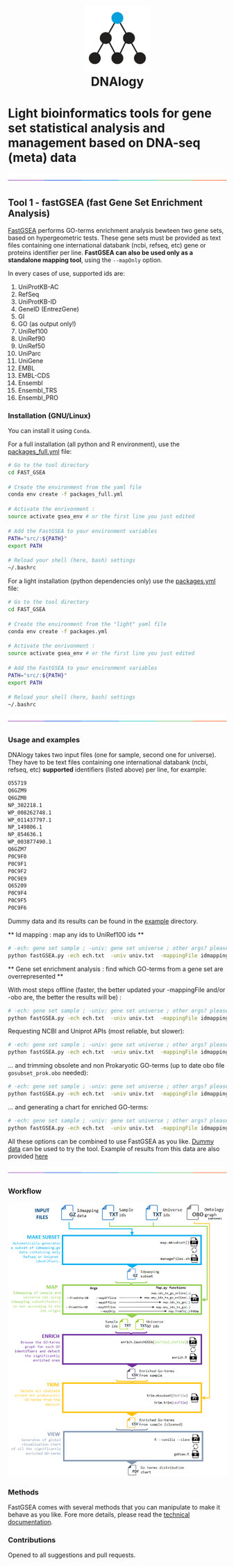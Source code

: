 <h1 align="center">
  <img height="150" src="https://github.com/KDurimel/GSEAtools/blob/master/logo.png" alt="DNAlogy logo"/>
  <br/> 
  DNAlogy
</h1>

# Light bioinformatics tools for gene set statistical analysis and management based on DNA-seq (meta) data

<img src="https://github.com/KDurimel/DNAlogy/blob/master/sep.png" alt="sep"/>

## Tool 1 - fastGSEA (fast Gene Set Enrichment Analysis) 


[FastGSEA](https://github.com/KDurimel/DNAlogy/tree/master/FAST_GSEA) performs GO-terms enrichment analysis bewteen two gene sets, based on hypergeometric tests. These gene sets must be provided as text files containing one international databank (ncbi, refseq, etc) gene or proteins identifier per line. **FastGSEA can also be used only as a standalone mapping tool**, using the `--mapOnly` option.

In every cases of use, supported ids are:

1. UniProtKB-AC 
2. RefSeq 
3. UniProtKB-ID 
4. GeneID (EntrezGene) 
5. GI 
6. GO (as output only!) 
7. UniRef100 
8. UniRef90 
9. UniRef50 
10. UniParc 
11. UniGene 
12. EMBL 
13. EMBL-CDS 
14. Ensembl 
15. Ensembl_TRS 
16. Ensembl_PRO

### Installation (GNU/Linux)

You can install it using `Conda`.

For a full installation (all python and R environment), use the [packages_full.yml](https://github.com/KDurimel/DNAlogy/tree/master/FAST_GSEA/packages_full.yml) file:

```bash
# Go to the tool directory
cd FAST_GSEA

# Create the environment from the yaml file
conda env create -f packages_full.yml 

# Activate the enrivonment :
source activate gsea_env # or the first line you just edited

# Add the FastGSEA to your environment variables
PATH="src/:${PATH}"
export PATH

# Reload your shell (here, bash) settings 
~/.bashrc
```


For a light installation (python dependencies only) use the [packages.yml](https://github.com/KDurimel/DNAlogy/tree/master/FAST_GSEA/packages.yml) file:

```bash
# Go to the tool directory
cd FAST_GSEA

# Create the environment from the "light" yaml file
conda env create -f packages.yml 

# Activate the enrivonment :
source activate gsea_env # or the first line you just edited

# Add the FastGSEA to your environment variables
PATH="src/:${PATH}"
export PATH

# Reload your shell (here, bash) settings 
~/.bashrc
```

<img src="https://github.com/KDurimel/DNAlogy/blob/master/sep.png" alt="sep"/>

### Usage and examples

DNAlogy takes two input files (one for sample, second one for universe). They have to be text files containing one international databank (ncbi, refseq, etc) **supported** identifiers (listed above) per line, for example:

```bash
O55719
Q6GZM9
Q6GZM8
NP_302218.1
WP_008262748.1
WP_011437797.1
NP_149806.1
NP_854636.1
WP_003877490.1
Q6GZM7
P0C9F0
P0C9F1
P0C9F2
P0C9E9
Q65209
P0C9F4
P0C9F5
P0C9F6
```
Dummy data and its results can be found in the [example](https://github.com/KDurimel/DNAlogy/tree/master/FAST_GSEA/examples) directory.

** Id mapping : map any ids to UniRef100 ids **

```bash
# -ech: gene set sample ; -univ: gene set universe ; other args? please read the docs :)
python fastGSEA.py -ech ech.txt  -univ univ.txt  -mappingFile idmapping_very_light.gz --mapOnly -toDB UniRef100 -output maybe/here
```

** Gene set enrichment analysis : find which GO-terms from a gene set are overrepresented **

With most steps offline (faster, the better updated your -mappingFile and/or -obo are, the better the results will be) :
```bash
# -ech: gene set sample ; -univ: gene set universe ; other args? please read the docs :)
python fastGSEA.py -ech ech.txt  -univ univ.txt  -mappingFile idmapping_very_light.gz  --mapOffline -output maybe/here
```

Requesting NCBI and Uniprot APIs (most reliable, but slower):
```bash
# -ech: gene set sample ; -univ: gene set universe ; other args? please read the docs :)
python fastGSEA.py -ech ech.txt  -univ univ.txt  -mappingFile idmapping_very_light.gz  -output maybe/here
```

... and trimming obsolete and non Prokaryotic GO-terms (up to date obo file `gosubset_prok.obo` needed):
```bash
# -ech: gene set sample ; -univ: gene set universe ; other args? please read the docs :)
python fastGSEA.py -ech ech.txt  -univ univ.txt  -mappingFile idmapping_very_light.gz -obo gosubset_prok.obo -output somewhere --trim
```

... and generating a chart for enriched GO-terms:
```bash
# -ech: gene set sample ; -univ: gene set universe ; other args? please read the docs :)
python fastGSEA.py -ech ech.txt  -univ univ.txt  -mappingFile idmapping_very_light.gz -obo gosubset_prok.obo -output somewhere --trim --view
```
All these options can be combined to use FastGSEA as you like. [Dummy data](https://github.com/KDurimel/DNAlogy/tree/master/FAST_GSEA/examples/input_data) can be used to try the tool. Example of results from this data are also provided [here](https://github.com/KDurimel/DNAlogy/tree/master/FAST_GSEA/examples/results)

<img src="https://github.com/KDurimel/DNAlogy/blob/master/sep.png" alt="sep"/>

### Workflow

<img src="https://github.com/KDurimel/DNAlogy/blob/master/FAST_GSEA/doc/workflow.png" alt="fastGSEA workflow"/>

### Methods
FastGSEA comes with several methods that you can manipulate to make it behave as you like. Fore more details, please read the [technical documentation](https://github.com/KDurimel/DNAlogy/tree/master/FAST_GSEA/doc).


### Contributions
Opened to all suggestions and pull requests.
